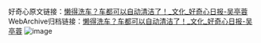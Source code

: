 好奇心原文链接：[懒得洗车？车都可以自动清洁了！_文化_好奇心日报-吴亭蓉](https://www.qdaily.com/articles/249.html)
WebArchive归档链接：[懒得洗车？车都可以自动清洁了！_文化_好奇心日报-吴亭蓉](http://web.archive.org/web/20190623145214/https://www.qdaily.com/articles/249.html)
![image](http://ww3.sinaimg.cn/large/007d5XDply1g3v3xoct99j30u02gr7uo)